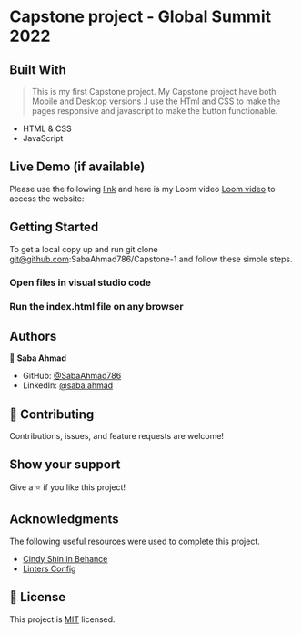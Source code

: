 # Capstone project - Global Summit 2022


## Built With
> This is my first Capstone project. My Capstone project have both Mobile and Desktop versions .I use the HTml and CSS to make the pages responsive and javascript to make the button functionable.

- HTML & CSS
- JavaScript


## Live Demo (if available)
Please use the following [link]( https://sabaahmad404.github.io/Capstone-1/) and here is my Loom video [Loom video](https://www.loom.com/share/9b99b54797a4493eb7e36fb722374010) to access the website:  
## Getting Started

To get a local copy up and run git clone git@github.com:SabaAhmad786/Capstone-1 and follow these simple steps.

### Open files in visual studio code

### Run the index.html file on any browser

## Authors

👤 **Saba Ahmad**

- GitHub: [@SabaAhmad786](https://github.com/SabaAhmad404)
- LinkedIn: [@saba ahmad](https://www.linkedin.com/in/saba-ahmad-97b938244/)

## 🤝 Contributing

Contributions, issues, and feature requests are welcome!

## Show your support

Give a ⭐️ if you like this project!

## Acknowledgments

The following useful resources were used to complete this project.

- [Cindy Shin in Behance](https://www.behance.net/adagio07)
- [Linters Config](https://github.com/microverseinc/linters-config)

## 📝 License

This project is [MIT](./LICENSE) licensed.
